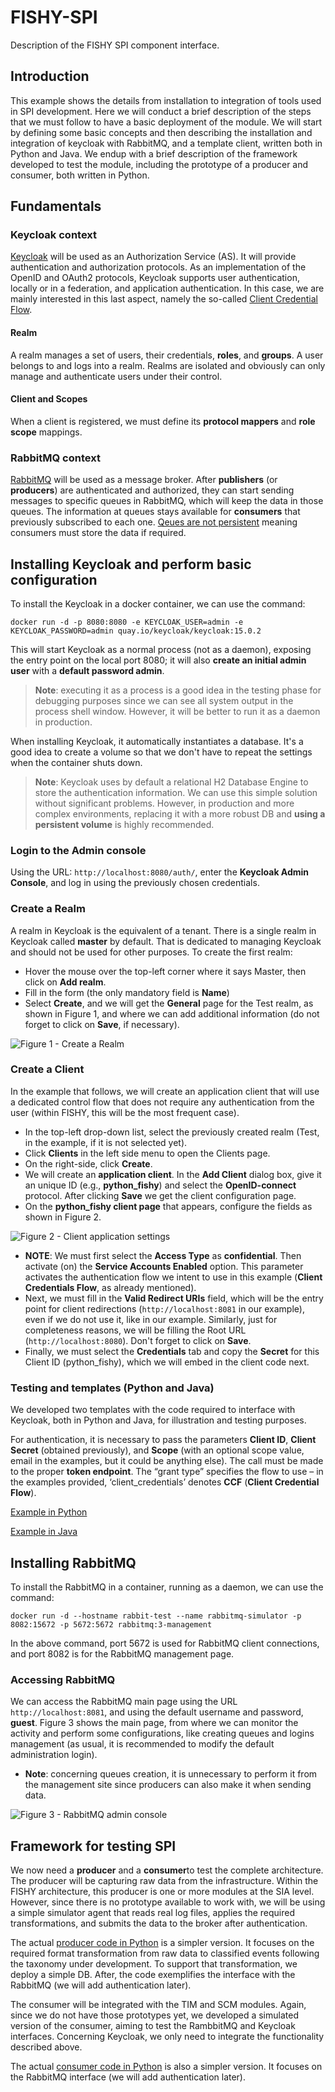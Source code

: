 # FISHY-SPI
Description of the FISHY SPI component interface.
## Introduction
This example shows the details from installation to integration of tools used in SPI development. Here we will conduct a brief description of the steps that we must follow to have a basic deployment of the module.
We will start by defining some basic concepts and then describing the installation and integration of keycloak with RabbitMQ, and a template client, written both in Python and Java. We endup with a brief description of the framework developed to test the module, including the prototype of a producer and consumer, both written in Python.
## Fundamentals
### Keycloak context
[Keycloak](https://www.keycloak.org/) will be used as an Authorization Service (AS). It will provide authentication and authorization protocols. As an implementation of the OpenID and OAuth2 protocols, Keycloak supports user authentication, locally or in a federation, and application authentication. In this case, we are mainly interested in this last aspect, namely the so-called [Client Credential Flow](https://auth0.com/docs/authorization/flows/client-credentials-flow).
#### Realm
A realm manages a set of users, their credentials, **roles**, and **groups**. A user belongs to and logs into a realm. Realms are isolated and obviously can only manage and authenticate users under their control.
#### Client and Scopes
When a client is registered, we must define its **protocol mappers** and **role scope** mappings.
### RabbitMQ context
[RabbitMQ](https://www.rabbitmq.com/) will be used as a message broker. After **publishers** (or **producers**) are authenticated and authorized, they can start sending messages to specific queues in RabbitMQ, which will keep the data in those queues. The information at queues stays available for **consumers** that previously subscribed to each one. <u>Qeues are not persistent</u> meaning consumers must store the data if required.
## Installing Keycloak and perform basic configuration
To install the Keycloak in a docker container, we can use the command:

```docker run -d -p 8080:8080 -e KEYCLOAK_USER=admin -e KEYCLOAK_PASSWORD=admin quay.io/keycloak/keycloak:15.0.2```

This will start Keycloak as a normal process (not as a daemon), exposing the entry point on the local port 8080; it will also **create an initial admin user** with a **default password admin**.
> **Note**: executing it as a process is a good idea in the testing phase for debugging purposes since we can see all system output in the process shell window. However, it will be better to run it as a daemon in production.

When installing Keycloak, it automatically instantiates a database. It's a good idea to create a volume so that we don't have to repeat the settings when the container shuts down.
> **Note**: Keycloak uses by default a relational H2 Database Engine to store the authentication information. We can use this simple solution without significant problems. However, in production and more complex environments, replacing it with a more robust DB and **using a persistent volume** is highly recommended.

### Login to the Admin console
Using the URL: ```http://localhost:8080/auth/```, enter the **Keycloak Admin Console**, and log in using the previously chosen credentials.
### Create a Realm
A realm in Keycloak is the equivalent of a tenant. There is a single realm in Keycloak called **master** by default. That is dedicated to managing Keycloak and should not be used for other purposes. To create the first realm:
- Hover the mouse over the top-left corner where it says Master, then click on **Add realm**. 
- Fill in the form (the only mandatory field is **Name**) 
- Select **Create**, and we will get the **General** page for the Test realm, as shown in Figure 1, and where we can add additional information (do not forget to click on **Save**, if necessary).

![Figure 1 - Create a Realm](images/Figure1.png)

### Create a Client
In the example that follows, we will create an application client that will use a dedicated control flow that does not require any authentication from the user (within FISHY, this will be the most frequent case).
- In the top-left drop-down list, select the previously created realm (Test, in the example, if it is not selected yet).
- Click **Clients** in the left side menu to open the Clients page.
- On the right-side, click **Create**.
- We will create an **application client**. In the **Add Client** dialog box, give it an unique ID (e.g., **python_fishy**) and select the **OpenID-connect** protocol. After clicking **Save** we get the client configuration page.
- On the **python_fishy client page** that appears, configure the fields as shown in Figure 2.

![Figure 2 - Client application settings](images/Figure2.png)

- **NOTE**: We must first select the **Access Type** as **confidential**. Then activate (on) the **Service Accounts Enabled** option. This parameter activates the authentication flow we intent to use in this example (**Client Credentials Flow**, as already mentioned).
- Next, we must fill in the **Valid Redirect URIs** field, which will be the entry point for client redirections (```http://localhost:8081``` in our example), even if we do not use it, like in our example. Similarly, just for completeness reasons, we will be filling the Root URL (```http://localhost:8080```).  Don't forget to click on **Save**.
- Finally, we must select the **Credentials** tab and copy the **Secret** for this Client ID (python_fishy), which we will embed in the client code next.

### Testing and templates (Python and Java)
We developed two templates with the code required to interface with Keycloak, both in Python and Java, for illustration and testing purposes.

For authentication, it is necessary to pass the parameters **Client ID**, **Client Secret** (obtained previously), and **Scope** (with an optional scope value, email in the examples, but it could be anything else). The call must be made to the proper **token endpoint**. The “grant type” specifies the flow to use – in the examples provided, ‘client_credentials’ denotes **CCF** (**Client Credential Flow**).

[Example in Python](FISHY-ccflow-ex.py)

[Example in Java](FISHY-ccflow-ex.java)

## Installing RabbitMQ
To install the RabbitMQ in a container, running as a daemon, we can use the command:

```docker run -d --hostname rabbit-test --name rabbitmq-simulator -p 8082:15672 -p 5672:5672 rabbitmq:3-management```

In the above command, port 5672 is used for RabbitMQ client connections, and port 8082 is for the RabbitMQ management page.

### Accessing RabbitMQ

We can access the RabbitMQ main page using the URL ```http://localhost:8081```, and using the default username and password, **guest**. Figure 3 shows the main page, from where we can monitor the activity and perform some configurations, like creating queues and logins management (as usual, it is recommended to modify the default administration login).
- **Note**: concerning queues creation, it is unnecessary to perform it from the management site since producers can also make it when sending data.

![Figure 3 - RabbitMQ admin console](images/Figure3.png)

## Framework for testing SPI
We now need a **producer** and a **consumer**to test the complete architecture. The producer will be capturing raw data from the infrastructure. Within the FISHY architecture, this producer is one or more modules at the SIA level. However, since there is no prototype available to work with, we will be using a simple simulator agent that reads real log files, applies the required transformations, and submits the data to the broker after authentication.

The actual [producer code in Python](FISHY-prod-ex.py) is a simpler version. It focuses on the required format transformation from raw data to classified events following the taxonomy under development. To support that transformation, we deploy a simple DB. After, the code exemplifies the interface with the RabbitMQ (we will add authentication later).

The consumer will be integrated with the TIM and SCM modules. Again, since we do not have those prototypes yet, we developed a simulated version of the consumer, aiming to test the RambbitMQ and Keycloak interfaces. Concerning Keycloak, we only need to integrate the functionality described above.

The actual [consumer code in Python](FISHY-cons-ex.py) is also a simpler version. It focuses on the RabbitMQ interface (we will add authentication later).
